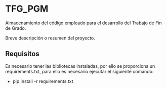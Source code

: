 # TFG_PGM
Almacenamiento del código empleado para el desarrollo del Trabajo de Fin de Grado.

Breve descripción o resumen del proyecto.

## Requisitos

Es necesario tener las bibliotecas instaladas, por ello se proporciona un requirements.txt, para ello es necesario ejecutar el siguiente comando:
 - pip install -r requirements.txt

